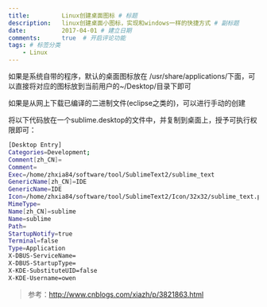 ```yaml
---
title:         Linux创建桌面图标 # 标题
description:   linux创建桌面小图标，实现和windows一样的快捷方式 # 副标题
date:          2017-04-01 # 建立日期
comments:      true  # 开启评论功能
tags: # 标签分类
    - Linux
---
```


如果是系统自带的程序，默认的桌面图标放在 /usr/share/applications/下面，可以直接将对应的图标放到当前用户的~/Desktop/目录下即可

如果是从网上下载已编译的二进制文件(eclipse之类的)，可以进行手动的创建

将以下代码放在一个sublime.desktop的文件中，并复制到桌面上，授予可执行权限即可：

```bash
[Desktop Entry]
Categories=Development;
Comment[zh_CN]=
Comment=
Exec=/home/zhxia84/software/tool/SublimeText2/sublime_text
GenericName[zh_CN]=IDE
GenericName=IDE
Icon=/home/zhxia84/software/tool/SublimeText2/Icon/32x32/sublime_text.png
MimeType=
Name[zh_CN]=sublime
Name=sublime
Path=
StartupNotify=true
Terminal=false
Type=Application
X-DBUS-ServiceName=
X-DBUS-StartupType=
X-KDE-SubstituteUID=false
X-KDE-Username=owen
```

> 参考：http://www.cnblogs.com/xiazh/p/3821863.html
